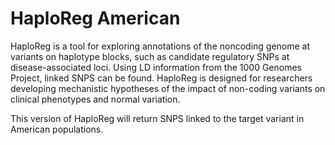 # HaploReg American

HaploReg is a tool for exploring annotations of the noncoding genome at variants on haplotype blocks,
such as candidate regulatory SNPs at disease-associated loci. Using LD information from the 1000 
Genomes Project, linked SNPS can be found. HaploReg is designed for researchers developing mechanistic 
hypotheses of the impact of non-coding variants on clinical phenotypes and normal variation.

This version of HaploReg will return SNPS linked to the target variant in American populations.
